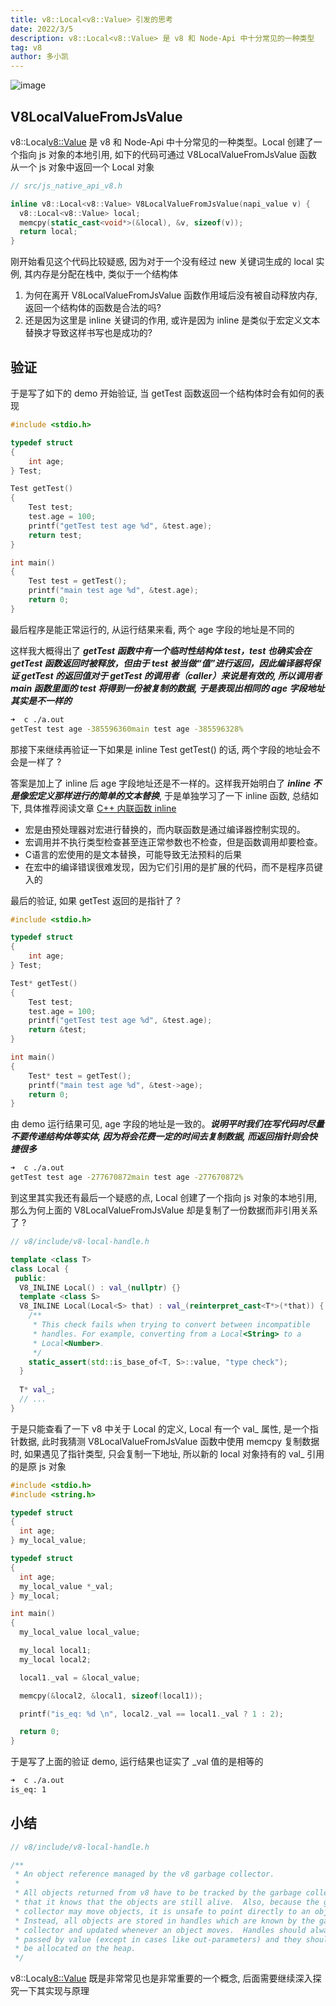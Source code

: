 ```yaml
---
title: v8::Local<v8::Value> 引发的思考
date: 2022/3/5
description: v8::Local<v8::Value> 是 v8 和 Node-Api 中十分常见的一种类型
tag: v8
author: 多小凯
---
```


![image](https://user-images.githubusercontent.com/23253540/156809023-f48b472a-3fbb-420e-9810-d398007ab660.png)


## V8LocalValueFromJsValue

v8::Local<v8::Value> 是 v8 和 Node-Api 中十分常见的一种类型。Local 创建了一个指向 js 对象的本地引用, 如下的代码可通过 V8LocalValueFromJsValue 函数从一个 js 对象中返回一个 Local 对象
```c++
// src/js_native_api_v8.h

inline v8::Local<v8::Value> V8LocalValueFromJsValue(napi_value v) {
  v8::Local<v8::Value> local;
  memcpy(static_cast<void*>(&local), &v, sizeof(v));
  return local;
}
```
刚开始看见这个代码比较疑惑, 因为对于一个没有经过 new 关键词生成的 local 实例, 其内存是分配在栈中, 类似于一个结构体
1. 为何在离开 V8LocalValueFromJsValue 函数作用域后没有被自动释放内存, 返回一个结构体的函数是合法的吗?
2. 还是因为这里是 inline 关键词的作用, 或许是因为 inline 是类似于宏定义文本替换才导致这样书写也是成功的?

## 验证
于是写了如下的 demo 开始验证, 当 getTest 函数返回一个结构体时会有如何的表现
```c++
#include <stdio.h>

typedef struct
{
    int age;
} Test;

Test getTest()
{
    Test test;
    test.age = 100;
    printf("getTest test age %d", &test.age);
    return test;
}

int main()
{
    Test test = getTest();
    printf("main test age %d", &test.age);
    return 0;
}
```
最后程序是能正常运行的, 从运行结果来看, 两个 age 字段的地址是不同的

这样我大概得出了  ***getTest 函数中有一个临时性结构体 test，test 也确实会在 getTest 函数返回时被释放，但由于 test 被当做“值”进行返回，因此编译器将保证 getTest 的返回值对于 getTest 的调用者（caller）来说是有效的, 所以调用者 main 函数里面的 test 将得到一份被复制的数据, 于是表现出相同的 age 字段地址其实是不一样的***

```bash
➜  c ./a.out 
getTest test age -385596360main test age -385596328% 
```
那接下来继续再验证一下如果是 inline Test getTest() 的话, 两个字段的地址会不会是一样了 ?

答案是加上了 inline 后 age 字段地址还是不一样的。这样我开始明白了 ***inline 不是像宏定义那样进行的简单的文本替换***, 于是单独学习了一下 inline 函数, 总结如下, 具体推荐阅读文章 [C++ 内联函数 inline
](https://zhuanlan.zhihu.com/p/152055532)
* 宏是由预处理器对宏进行替换的，而内联函数是通过编译器控制实现的。
* 宏调用并不执行类型检查甚至连正常参数也不检查，但是函数调用却要检查。
* C语言的宏使用的是文本替换，可能导致无法预料的后果
* 在宏中的编译错误很难发现，因为它们引用的是扩展的代码，而不是程序员键入的


最后的验证, 如果 getTest 返回的是指针了 ?
```c++
#include <stdio.h>

typedef struct
{
    int age;
} Test;

Test* getTest()
{
    Test test;
    test.age = 100;
    printf("getTest test age %d", &test.age);
    return &test;
}

int main()
{
    Test* test = getTest();
    printf("main test age %d", &test->age);
    return 0;
}
```
由 demo 运行结果可见, age 字段的地址是一致的。***说明平时我们在写代码时尽量不要传递结构体等实体, 因为将会花费一定的时间去复制数据, 而返回指针则会快捷很多***
```bash
➜  c ./a.out 
getTest test age -277670872main test age -277670872% 
```
到这里其实我还有最后一个疑惑的点, Local 创建了一个指向 js 对象的本地引用, 那么为何上面的 V8LocalValueFromJsValue 却是复制了一份数据而非引用关系了 ?

```c++
// v8/include/v8-local-handle.h

template <class T>
class Local {
 public:
  V8_INLINE Local() : val_(nullptr) {}
  template <class S>
  V8_INLINE Local(Local<S> that) : val_(reinterpret_cast<T*>(*that)) {
    /**
     * This check fails when trying to convert between incompatible
     * handles. For example, converting from a Local<String> to a
     * Local<Number>.
     */
    static_assert(std::is_base_of<T, S>::value, "type check");
  }
  
  T* val_;
  // ...
}
```
于是只能查看了一下 v8 中关于 Local 的定义, Local 有一个 val_ 属性, 是一个指针数据, 此时我猜测 V8LocalValueFromJsValue 函数中使用 memcpy 复制数据时, 如果遇见了指针类型, 只会复制一下地址, 所以新的 local 对象持有的 val_ 引用的是原 js 对象

```c++
#include <stdio.h>
#include <string.h>

typedef struct
{
  int age;
} my_local_value;

typedef struct
{
  int age;
  my_local_value *_val;
} my_local;

int main()
{
  my_local_value local_value;

  my_local local1;
  my_local local2;

  local1._val = &local_value;

  memcpy(&local2, &local1, sizeof(local1));

  printf("is_eq: %d \n", local2._val == local1._val ? 1 : 2);

  return 0;
}
```
于是写了上面的验证 demo, 运行结果也证实了 _val 值的是相等的
```bash
➜  c ./a.out
is_eq: 1
```

## 小结
```c++
// v8/include/v8-local-handle.h

/**
 * An object reference managed by the v8 garbage collector.
 *
 * All objects returned from v8 have to be tracked by the garbage collector so
 * that it knows that the objects are still alive.  Also, because the garbage
 * collector may move objects, it is unsafe to point directly to an object.
 * Instead, all objects are stored in handles which are known by the garbage
 * collector and updated whenever an object moves.  Handles should always be
 * passed by value (except in cases like out-parameters) and they should never
 * be allocated on the heap.
 */
```
v8::Local<v8::Value> 既是非常常见也是非常重要的一个概念, 后面需要继续深入探究一下其实现与原理
